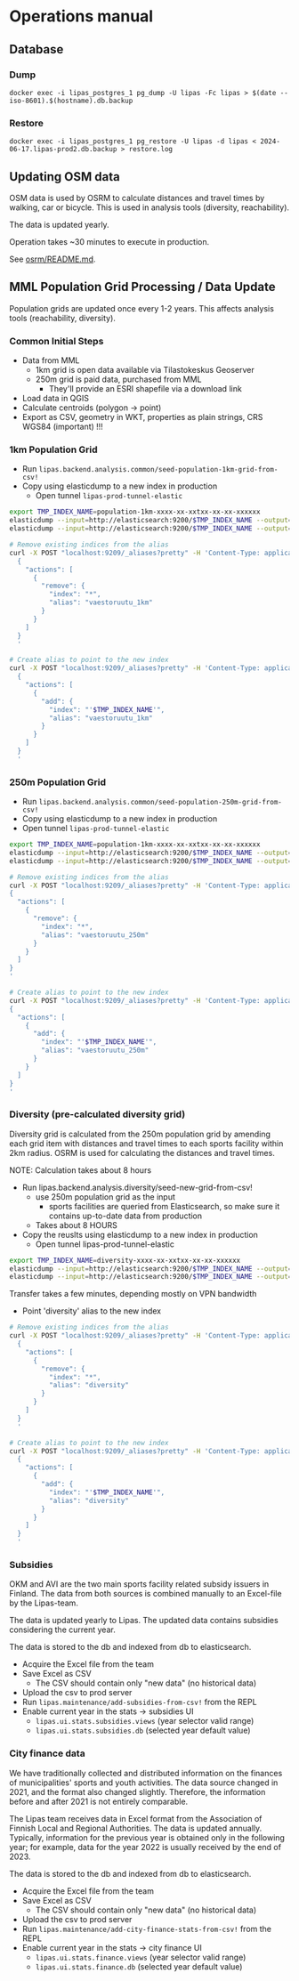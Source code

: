 # Operations manual

## Database

### Dump

```
docker exec -i lipas_postgres_1 pg_dump -U lipas -Fc lipas > $(date --iso-8601).$(hostname).db.backup
```

### Restore

```
docker exec -i lipas_postgres_1 pg_restore -U lipas -d lipas < 2024-06-17.lipas-prod2.db.backup > restore.log
```

## Updating OSM data

OSM data is used by OSRM to calculate distances and travel times by walking, car or bicycle. This is used in analysis tools (diversity, reachability).

The data is updated yearly.

Operation takes ~30 minutes to execute in production.

See [osrm/README.md](osrm/README.md).

## MML Population Grid Processing / Data Update ##

Population grids are updated once every 1-2 years. This affects analysis tools (reachability, diversity).

### Common Initial Steps ###

- Data from MML
  - 1km grid is open data available via Tilastokeskus Geoserver
  - 250m grid is paid data, purchased from MML
    - They'll provide an ESRI shapefile via a download link
- Load data in QGIS
- Calculate centroids (polygon -> point)
- Export as CSV, geometry in WKT, properties as plain strings, CRS WGS84 (important) !!!

### 1km Population Grid ###

- Run `lipas.backend.analysis.common/seed-population-1km-grid-from-csv!`
- Copy using elasticdump to a new index in production
  - Open tunnel `lipas-prod-tunnel-elastic`

```bash
export TMP_INDEX_NAME=population-1km-xxxx-xx-xxtxx-xx-xx-xxxxxx
elasticdump --input=http://elasticsearch:9200/$TMP_INDEX_NAME --output=http://localhost:9209/$TMP_INDEX_NAME --type=mapping
elasticdump --input=http://elasticsearch:9200/$TMP_INDEX_NAME --output=http://localhost:9209/$TMP_INDEX_NAME --type=data --limit 1000

# Remove existing indices from the alias
curl -X POST "localhost:9209/_aliases?pretty" -H 'Content-Type: application/json' -d'
  {
    "actions": [
      {
        "remove": {
          "index": "*",
          "alias": "vaestoruutu_1km"
        }
      }
    ]
  }
  '

# Create alias to point to the new index
curl -X POST "localhost:9209/_aliases?pretty" -H 'Content-Type: application/json' -d'
  {
    "actions": [
      {
        "add": {
          "index": "'$TMP_INDEX_NAME'",
          "alias": "vaestoruutu_1km"
        }
      }
    ]
  }
  '
```

### 250m Population Grid ###
- Run `lipas.backend.analysis.common/seed-population-250m-grid-from-csv!`
- Copy using elasticdump to a new index in production
- Open tunnel `lipas-prod-tunnel-elastic`

```bash
export TMP_INDEX_NAME=population-1km-xxxx-xx-xxtxx-xx-xx-xxxxxx
elasticdump --input=http://elasticsearch:9200/$TMP_INDEX_NAME --output=http://localhost:9209/$TMP_INDEX_NAME --type=mapping
elasticdump --input=http://elasticsearch:9200/$TMP_INDEX_NAME --output=http://localhost:9209/$TMP_INDEX_NAME --type=data --limit 1000

# Remove existing indices from the alias
curl -X POST "localhost:9209/_aliases?pretty" -H 'Content-Type: application/json' -d'
{
  "actions": [
    {
      "remove": {
        "index": "*",
        "alias": "vaestoruutu_250m"
      }
    }
  ]
}
'

# Create alias to point to the new index
curl -X POST "localhost:9209/_aliases?pretty" -H 'Content-Type: application/json' -d'
{
  "actions": [
    {
      "add": {
        "index": "'$TMP_INDEX_NAME'",
        "alias": "vaestoruutu_250m"
      }
    }
  ]
}
'
```

### Diversity (pre-calculated diversity grid) ###

Diversity grid is calculated from the 250m population grid by  amending each grid item with distances and travel times to each sports facility within 2km radius. OSRM is used for calculating the distances and travel times.

NOTE: Calculation takes about 8 hours

- Run lipas.backend.analysis.diversity/seed-new-grid-from-csv!
  - use 250m population grid as the input
    - sports facilities are queried from Elasticsearch, so make sure it contains up-to-date data from production
  - Takes about 8 HOURS
- Copy the reuslts using elasticdump to a new index in production
  - Open tunnel lipas-prod-tunnel-elastic

```bash
export TMP_INDEX_NAME=diversity-xxxx-xx-xxtxx-xx-xx-xxxxxx
elasticdump --input=http://elasticsearch:9200/$TMP_INDEX_NAME --output=http://localhost:9209/$TMP_INDEX_NAME --type=mapping
elasticdump --input=http://elasticsearch:9200/$TMP_INDEX_NAME --output=http://localhost:9209/$TMP_INDEX_NAME --type=data --limit 1000
```

Transfer takes a few minutes, depending mostly on VPN bandwidth

- Point 'diversity' alias to the new index

```bash
# Remove existing indices from the alias
curl -X POST "localhost:9209/_aliases?pretty" -H 'Content-Type: application/json' -d'
  {
    "actions": [
      {
        "remove": {
          "index": "*",
          "alias": "diversity"
        }
      }
    ]
  }
  '

# Create alias to point to the new index
curl -X POST "localhost:9209/_aliases?pretty" -H 'Content-Type: application/json' -d'
  {
    "actions": [
      {
        "add": {
          "index": "'$TMP_INDEX_NAME'",
          "alias": "diversity"
        }
      }
    ]
  }
  '
```

### Subsidies

OKM and AVI are the two main sports facility related subsidy issuers in Finland. The data from both sources is combined manually to an Excel-file by the Lipas-team.

The data is updated yearly to Lipas. The updated data contains subsidies considering the current year.

The data is stored to the db and indexed from db to elasticsearch.

- Acquire the Excel file from the team
- Save Excel as CSV
  - The CSV should contain only "new data" (no historical data)
- Upload the csv to prod server
- Run `lipas.maintenance/add-subsidies-from-csv!` from the REPL
- Enable current year in the stats -> subsidies UI
  - `lipas.ui.stats.subsidies.views` (year selector valid range)
  - `lipas.ui.stats.subsidies.db` (selected year default value)

### City finance data

We have traditionally collected and distributed information on the finances of municipalities' sports and youth activities. The data source changed in 2021, and the format also changed slightly. Therefore, the information before and after 2021 is not entirely comparable.

The Lipas team receives data in Excel format from the Association of Finnish Local and Regional Authorities. The data is updated annually. Typically, information for the previous year is obtained only in the following year; for example, data for the year 2022 is usually received by the end of 2023.

The data is stored to the db and indexed from db to elasticsearch.

- Acquire the Excel file from the team
- Save Excel as CSV
  - The CSV should contain only "new data" (no historical data)
- Upload the csv to prod server
- Run `lipas.maintenance/add-city-finance-stats-from-csv!` from the REPL
- Enable current year in the stats -> city finance UI
  - `lipas.ui.stats.finance.views` (year selector valid range)
  - `lipas.ui.stats.finance.db` (selected year default value)
